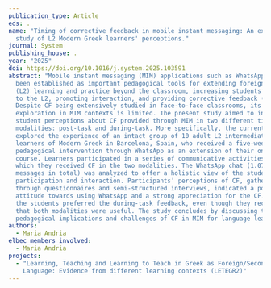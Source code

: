 ```yaml
---
publication_type: Article
eds: .
name: "Timing of corrective feedback in mobile instant messaging: An exploratory
  study of L2 Modern Greek learners' perceptions."
journal: System
publishing_house: .
year: "2025"
doi: https://doi.org/10.1016/j.system.2025.103591
abstract: "Mobile instant messaging (MIM) applications such as WhatsApp have
  been established as important pedagogical tools for extending foreign language
  (L2) learning and practice beyond the classroom, increasing students’ exposure
  to the L2, promoting interaction, and providing corrective feedback (CF).
  Despite CF being extensively studied in face-to-face classrooms, its
  exploration in MIM contexts is limited. The present study aimed to investigate
  student perceptions about CF provided through MIM in two different timing
  modalities: post-task and during-task. More specifically, the current study
  explored the experience of an intact group of 10 adult L2 intermediate
  learners of Modern Greek in Barcelona, Spain, who received a five-week
  pedagogical intervention through WhatsApp as an extension of their online
  course. Learners participated in a series of communicative activities for
  which they received CF in the two modalities. The WhatsApp chat (1.074
  messages in total) was analyzed to offer a holistic view of the students’
  participation and interaction. Participants’ perceptions of CF, gathered
  through questionnaires and semi-structured interviews, indicated a positive
  attitude towards using WhatsApp and a strong appreciation for the CF. Overall,
  the students preferred the during-task feedback, even though they recognized
  that both modalities were useful. The study concludes by discussing the
  pedagogical implications and challenges of CF in MIM for language learning."
authors:
  - Maria Andria
elbec_members_involved:
  - Maria Andria
projects:
  - "Learning, Teaching and Learning to Teach in Greek as Foreign/Second
    Language: Evidence from different learning contexts (LETEGR2)"
---
```

